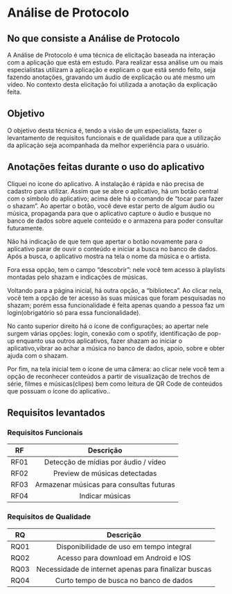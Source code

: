 # Análise de Protocolo

## No que consiste a Análise de Protocolo

A Análise de Protocolo é uma técnica de elicitação baseada na interação com a aplicação que está em estudo. Para realizar essa análise um ou mais especialistas utilizam a aplicação e explicam o que está sendo feito, seja fazendo anotações, gravando um áudio de explicação ou até mesmo um vídeo. No contexto desta elicitação foi utilizada a anotação da explicação feita.

## Objetivo

O objetivo desta técnica é, tendo a visão de um especialista, fazer o levantamento de requisitos funcionais e de qualidade para que a utilização da aplicação seja acompanhada da melhor experiência para o usuário.

## Anotações feitas durante o uso do aplicativo


Cliquei no ícone do aplicativo. 
A instalação é rápida e não precisa de cadastro para utilizar.
Assim que se abre o aplicativo, há um botão central com o símbolo 
do aplicativo; acima dele há o comando de “tocar para fazer o shazam”. Ao apertar o botão, você deve estar perto de algum áudio ou música, propaganda para que o aplicativo capture o áudio e busque no banco de dados sobre aquele conteúdo e o armazena para poder consultar futuramente.

Não há indicação de que tem que apertar o botão novamente para o aplicativo parar de ouvir 
o conteúdo e iniciar a busca no banco de dados.
Após a busca, o aplicativo mostra na tela o nome da música e o artista.

Fora essa opção, tem o campo “descobrir”: nele você tem acesso à playlists montadas pelo 
shazam e indicações de músicas.

Voltando para a página inicial, há outra opção, a “biblioteca”. Ao clicar nela, você tem a 
opção de ter acesso às suas músicas que foram pesquisadas no shazam; porém essa 
funcionalidade é feita apenas quando a pessoa faz um login(obrigatório só para essa 
funcionalidade).

No canto superior direito há o ícone de configurações; 
ao apertar nele surgem várias opções: login, conexão com o spotify, identificação de pop-up 
enquanto usa outros aplicativos, fazer shazam ao iniciar o aplicativo,vibrar ao achar 
a música no banco de dados, apoio, sobre e obter ajuda com o shazam.

Por fim, na tela inicial tem o ícone de uma câmera: ao clicar nele você tem a opção de 
reconhecer conteúdos a partir de visualização de trechos de série, filmes e músicas(clipes) 
bem como leitura de QR Code de conteúdos que possuam o ícone do aplicativo..


## Requisitos levantados
### Requisitos Funcionais

| RF  | Descrição |
|:---:|:---------:|
|RF01 |Detecção de mídias por áudio / vídeo|
|RF02 |Preview de músicas detectadas|
|RF03 |Armazenar músicas para consultas futuras|
|RF04 |Indicar músicas|

### Requisitos de Qualidade

|RQ|Descrição|
|:---:|:---: |
|RQ01 |Disponibilidade de uso em tempo integral|
|RQ02 |Acesso para download em Android e IOS|
|RQ03 |Necessidade de internet apenas para finalizar buscas|
|RQ04 |Curto tempo de busca no banco de dados|
